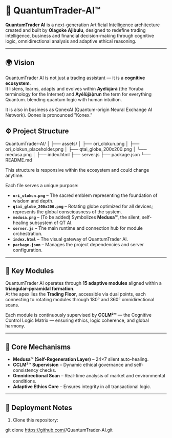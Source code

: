 # 🧠 QuantumTrader-AI™

**QuantumTrader AI** is a next-generation Artificial Intelligence architecture created and built by **Olagoke Ajibulu**, designed to redefine trading intelligence, business and financial decision-making through cognitive logic, omnidirectional analysis and adaptive ethical reasoning.

---

## 🌍 Vision

QuantumTrader AI is not just a trading assistant — it is a **cognitive ecosystem**.  
It listens, learns, adapts and evolves within **Ayélùjàrà** (the Yoruba terminology for the Internet) and **Ayélùjàọ̀run** the term for everything Quantum.
blending quantum logic with human intuition.

It is also in business as QonexAI (Quantum-origin Neural Exchange AI Network). Qonex is pronounced "Konex."

## ⚙️ Project Structure

QuantumTrader-AI/ │ ├── assets/ │   ├── ori_olokun.png │   ├── ori_olokun_placeholder.png │   ├── qtai_globe_200x200.png │   └── medusa.png │ ├── index.html ├── server.js ├── package.json └── README.md

This structure is responsive within  the ecosystem and could change anytime.

Each file serves a unique purpose:
- **`ori_olokun.png`** – The sacred emblem representing the foundation of wisdom and depth.  
- **`qtai_globe_200x200.png`** – Rotating globe optimized for all devices; represents the global consciousness of the system.  
- **`medusa.png`** – (To be added) Symbolizes **Medusa™**, the silent, self-healing subsystem of QT AI.  
- **`server.js`** – The main runtime and connection hub for module orchestration.  
- **`index.html`** – The visual gateway of QuantumTrader AI.  
- **`package.json`** – Manages the project dependencies and server configuration.  

---

## 🧩 Key Modules

QuantumTrader AI operates through **15 adaptive modules** aligned within a **triangular–pyramidal formation**.  
At the apex lies the **Trading Floor**, accessible via dual points, each connecting to rotating modules through 180° and 360° omnidirectional scans.

Each module is continuously supervised by **CCLM²™** — the Cognitive Control Logic Matrix — ensuring ethics, logic coherence, and global harmony.

---

## 🧬 Core Mechanisms

- **Medusa™ (Self-Regeneration Layer)** – 24×7 silent auto-healing.  
- **CCLM²™ Supervision** – Dynamic ethical governance and self-consistency checks.  
- **Omnidirectional Scan** – Real-time analysis of market and environmental conditions.  
- **Adaptive Ethics Core** – Ensures integrity in all transactional logic.  

---

## 🔐 Deployment Notes

1. Clone this repository:

git clone https://github.com/<your-username>/QuantumTrader-AI.git
   
